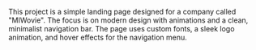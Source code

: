 This project is a simple landing page designed for a company called "MIWovie". The focus is on modern design with animations and a clean, minimalist navigation bar. The page uses custom fonts, a sleek logo animation, and hover effects for the navigation menu.
